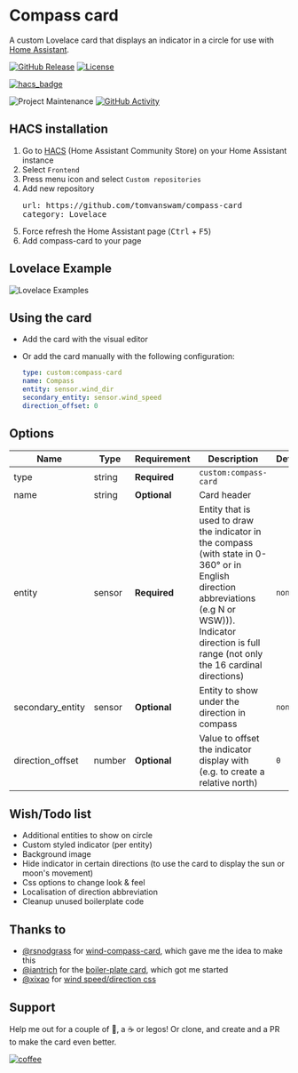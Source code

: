# Compass card

A custom Lovelace card that displays an indicator in a circle for use with [Home Assistant](https://home-assistant.io/).

[![GitHub Release][releases-shield]][releases]
[![License][license-shield]](LICENSE.md)

[![hacs_badge](https://img.shields.io/badge/HACS-Default-orange.svg?style=for-the-badge)](https://github.com/custom-components/hacs)

![Project Maintenance][maintenance-shield]
[![GitHub Activity][commits-shield]][commits]

## HACS installation

1. Go to [HACS](https://hacs.xyz/) (Home Assistant Community Store) on your Home Assistant instance
1. Select `Frontend`
1. Press menu icon and select `Custom repositories`
1. Add new repository
   <pre>
   url: https://github.com/tomvanswam/compass-card
   category: Lovelace
   </pre>
1. Force refresh the Home Assistant page (<kbd>Ctrl</kbd> + <kbd>F5</kbd>)
1. Add compass-card to your page

## Lovelace Example

![Lovelace Examples](https://github.com/tomvanswam/compass-card/blob/master/docs/compass-card.png?raw=true)

## Using the card

- Add the card with the visual editor
- Or add the card manually with the following configuration:

  ```yaml
  type: custom:compass-card
  name: Compass
  entity: sensor.wind_dir
  secondary_entity: sensor.wind_speed
  direction_offset: 0
  ```

## Options

| Name             | Type   | Requirement  | Description                                                                                                                                                                                                    | Default |
| ---------------- | ------ | ------------ | -------------------------------------------------------------------------------------------------------------------------------------------------------------------------------------------------------------- | ------- |
| type             | string | **Required** | `custom:compass-card`                                                                                                                                                                                          |
| name             | string | **Optional** | Card header                                                                                                                                                                                                    |         |
| entity           | sensor | **Required** | Entity that is used to draw the indicator in the compass (with state in 0-360° or in English direction abbreviations (e.g N or WSW))). Indicator direction is full range (not only the 16 cardinal directions) | `none`  |
| secondary_entity | sensor | **Optional** | Entity to show under the direction in compass                                                                                                                                                                  | `none`  |
| direction_offset | number | **Optional** | Value to offset the indicator display with (e.g. to create a relative north)                                                                                                                                   | `0`     |

## Wish/Todo list

- Additional entities to show on circle
- Custom styled indicator (per entity)
- Background image
- Hide indicator in certain directions (to use the card to display the sun or moon's movement)
- Css options to change look & feel
- Localisation of direction abbreviation
- Cleanup unused boilerplate code

## Thanks to

- [@rsnodgrass](https://github.com/rsnodgrass) for [wind-compass-card](https://github.com/rsnodgrass/wind-compass-card), which gave me the idea to make this
- [@iantrich](https://www.github.com/iantrich) for the [boiler-plate card](https://github.com/custom-cards/boilerplate-card), which got me started
- [@xixao](https://codepen.io/xixao/) for [wind speed/direction css](https://codepen.io/xixao/pen/OPovyN)

## Support

Help me out for a couple of :beers:, a :coffee: or legos!
Or clone, and create and a PR to make the card even better.

[![coffee](https://www.buymeacoffee.com/assets/img/custom_images/black_img.png)](https://www.buymeacoffee.com/tomvanswam)

[commits-shield]: https://img.shields.io/github/commit-activity/y/tomvanswam/compass-card.svg?style=for-the-badge
[commits]: https://github.com/tomvanswam/compass-card/commits/master
[devcontainer]: https://code.visualstudio.com/docs/remote/containers
[license-shield]: https://img.shields.io/github/license/custom-cards/boilerplate-card.svg?style=for-the-badge
[maintenance-shield]: https://img.shields.io/maintenance/yes/2020.svg?style=for-the-badge
[releases-shield]: https://img.shields.io/github/release/tomvanswam/compass-card.svg?style=for-the-badge
[releases]: https://github.com/tomvanswam/compass-card/releases
